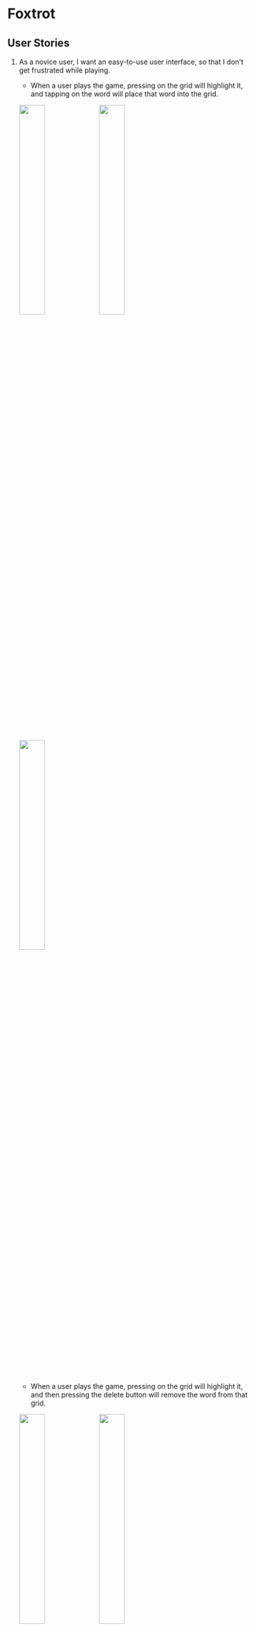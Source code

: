 # Foxtrot

## User Stories

1.  As a novice user, I want an easy-to-use user interface, so that I don't get frustrated while playing.

    - When a user plays the game, pressing on the grid will highlight it, and tapping on the word will place that word into the grid.

    <p float="left">
    <img src="/img/initialBoard.jpg" width="33%" />
    <img src="/img/onInsert_initial.jpg" width="33%" /> 
    <img src="/img/onInsert_done.jpg" width="33%" />
    </p>

    - When a user plays the game, pressing on the grid will highlight it, and then pressing the delete button will remove the word from that grid.

    <p float="left">
    <img src="/img/onDelete_initial.jpg" width="33%" />
    <img src="/img/onDelete_2.jpg" width="33%" /> 
    <img src="/img/onDelete_done.jpg" width="33%" />
    </p>

    <br>

2.  As a novice user, I want hints for words that I don't know, so that I can still progress through the game.

    - When a user gets stuck, tapping on hint button will randomly fill in a grid with the correct answer.

    <p float="left">
    <img src="/img/onHint_initial.jpg" width="49%" />
    <img src="/img/onHint_done.jpg" width="49%" />
    </p>

    - When a user doesn't know a word, highlighting a word then tapping on the hint button will provide an explanation of the word.

    <br>

3.  As an expert user, I want an option for harder difficulties, so that I can reinforce my learning.

    - When a user selects to play a random generated game, they will be prompted with three choices of difficulty, easy, medium and hard. Easy will allow the player to know if the word placement was incorrect real-time and more initial given words in the grid. Medium will reduce the initial given words as well as no real-time validation. As for hard, the player will be given a time limit as well, even less initial given words and no real-time validation to challenge the player's true understanding.

    <img src="/img/difficulty.jpeg" width="50%" />

    <br>

4.  As a language learner, I want to progressively learn new word sets, so that I can feel a sense of accomplishment as I learn the language.

    - When a user selects to play the progressive levels gamemode, they will be given levels that they must complete before moving onto the next. Each level will not necessarily get progressively harder, rather each level is a defined category of words the user will be focusing on and to beat the level the user must complete the sudoku within a time limit. Users who try to advance to the next level without completing the previous will be prompted with an error that tells them the level they must complete to unlock this.

    <br>

5.  As a novice user, I want a help menu, so that I can learn the rules of the game.

    - When a user selects the 'Help' button, a dialog pops up to explain the rules of the game.

    <p float="left">
    <img src="/img/help.jpg" width="49%">
    <img src="/img/help2.jpg" width="49%">
    </p>

    <br>

6.  As an expert user, I want a leaderboard, so that I can showcase my learning accomplishments.

    - When a user is playing the game, there is a timer to keep track of the time. When the game is completed, the user has the option to enter the score in the leaderboard. The leaderboard is categorized by difficulty, and displays the username and time taken, ranked by time.

    <img src="/img/leaderboard.jpg" width="70%" />

    <br>

7.  As a language learner, I want an option to change to another language, so that there are more varieties of languages to learn.

    - When the user opens the app, they are shown the Home page which includes a dropdown from which the user can select the language they are interested in learning. Once the user clicks on one of the language options, they are able to add word pairs into the Dictionary. Once the desired words they wish to play with are added to the Dictionary, they can select the “Start game” button and a new Sudoku game with those words is created.

    <p float="left">
    <img src="/img/language.jpg" width="49%">
    <img src="/img/language2.jpg" width="49%">
    </p>

    <br>

8.  As a language teacher, I want to add new words, so that my students can learn specific words and enrich their vocabulary pool.

    - On the home page, there is a button that allows the user to add words to a Dictionary. The user will be able to add word pairings by filling in textboxes and clicking the “Add to Dictionary” button to add the pair of words to the Dictionary. Once at least nine words have been added to the dictionary, users have the ability to select which words they would like to generate a Sudoku board with. Lastly, by clicking on the start game button, a Sudoku board with words from the language the user knows appear on the board while words from the language the user is trying to learn are in the form of buttons.

    <p float="left">
    <img src="/img/dictionary.jpg" width="49%">
    <img src="/img/dictionary2.jpg" width="49%">
    </p>

    <img src="/img/dictionary3.jpg" width="49%">
